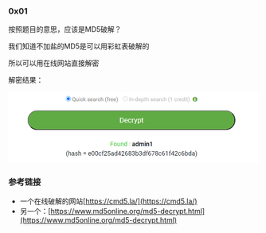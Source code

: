 ### 0x01

按照题目的意思，应该是MD5破解？

我们知道不加盐的MD5是可以用彩虹表破解的

所以可以用在线网站直接解密

解密结果：

![解密结果](online.png)


### 参考链接

- 一个在线破解的网站[https://cmd5.la/](https://cmd5.la/)
- 另一个：[https://www.md5online.org/md5-decrypt.html](https://www.md5online.org/md5-decrypt.html)
